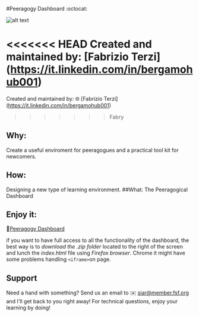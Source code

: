 #Peeragogy Dashboard :octocat:

![alt text](https://cloud.githubusercontent.com/assets/3668236/8311012/c1e3dfd8-19d3-11e5-9c7e-81c7c1c5033d.jpg)

<<<<<<< HEAD
Created and maintained by: [Fabrizio Terzi] (https://it.linkedin.com/in/bergamohub001)
=======
Created and maintained by: :globe_with_meridians: [Fabrizio Terzi] (https://it.linkedin.com/in/bergamohub001) 
>>>>>>> Fabry
## Why: 
Create a useful enviroment for peeragogues and a practical tool kit for newcomers.
## How: 
Designing a new type of learning environment. 
##What: 
The Peeragogical Dashboard

## Enjoy it:
:link:[Peeragogy Dashboard](https://htmlpreview.github.io/?https://github.com/Peeragogy/Peeragogy-Dashboard/blob/master/Dashboard-V1.1.4/index.html)

if you want to have full access to all the functionality of the dashboard, the best way is to *download the .zip folder* located to the right of the screen and lunch the *index.html* file using *Firefox browser*. Chrome it might have some problems handling `<iframe>`on page.

## Support
 
Need a hand with something? Send us an email to :envelope: [siar@member.fsf.org](mailto:siar@member.fsf.org) and I'll get back to you right away!
For technical questions, enjoy your learning by doing! 

